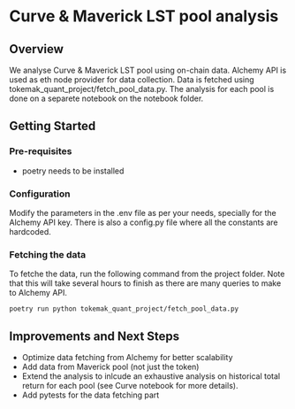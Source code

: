 # Curve & Maverick LST pool analysis

## Overview

We analyse Curve & Maverick LST pool using on-chain data. Alchemy API is used as eth node provider for data collection.
Data is fetched using tokemak_quant_project/fetch_pool_data.py. The analysis for each pool is done on a separete notebook on the notebook folder. 

## Getting Started

### Pre-requisites
- poetry needs to be installed

### Configuration
Modify the parameters in the .env file as per your needs, specially for the Alchemy API key.
There is also a config.py file where all the constants are hardcoded. 

### Fetching the data
To fetche the data, run the following command from the project folder. Note that this will take several hours to finish as there are many queries to make to Alchemy API.
```
poetry run python tokemak_quant_project/fetch_pool_data.py
```

## Improvements and Next Steps

- Optimize data fetching from Alchemy for better scalability  
- Add data from Maverick pool (not just the token)
- Extend the analysis to inlcude an exhaustive analysis on historical total return for each pool (see Curve notebook for more details).
- Add pytests for the data fetching part
